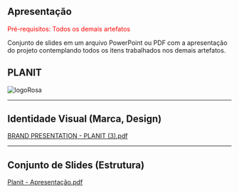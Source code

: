 ## Apresentação

<span style="color:red">Pré-requisitos: Todos os demais artefatos</span>

Conjunto de slides em um arquivo PowerPoint ou PDF com a apresentação do projeto contemplando todos os itens trabalhados nos demais artefatos.

## PLANIT

![logoRosa](https://github.com/user-attachments/assets/3623a521-72a7-452e-a9d8-0716d4ef410a)


---


## Identidade Visual (Marca, Design)

[BRAND PRESENTATION - PLANIT (3).pdf](https://github.com/user-attachments/files/20786303/BRAND.PRESENTATION.-.PLANIT.3.pdf)


---

## Conjunto de Slides (Estrutura)

[Planit - Apresentação.pdf](https://github.com/user-attachments/files/20786308/Planit.-.Apresentacao.pdf)

